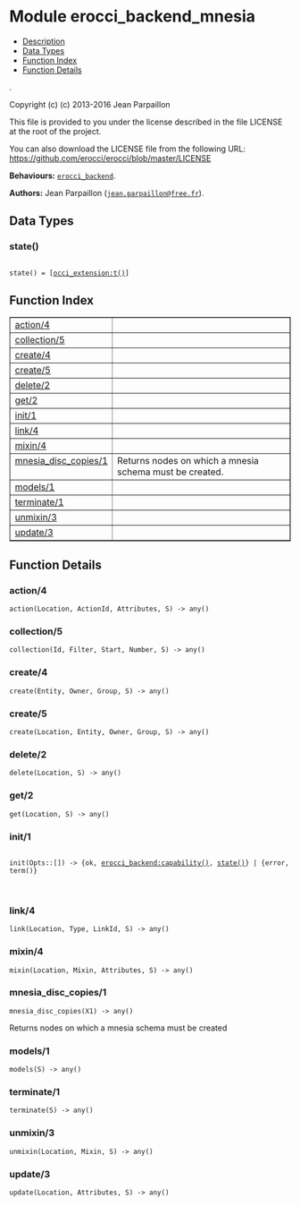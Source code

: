 

# Module erocci_backend_mnesia #
* [Description](#description)
* [Data Types](#types)
* [Function Index](#index)
* [Function Details](#functions)

.

Copyright (c) (c) 2013-2016 Jean Parpaillon

This file is provided to you under the license described
in the file LICENSE at the root of the project.

You can also download the LICENSE file from the following URL:
https://github.com/erocci/erocci/blob/master/LICENSE

__Behaviours:__ [`erocci_backend`](erocci_backend.md).

__Authors:__ Jean Parpaillon ([`jean.parpaillon@free.fr`](mailto:jean.parpaillon@free.fr)).

<a name="types"></a>

## Data Types ##




### <a name="type-state">state()</a> ###


<pre><code>
state() = [<a href="occi_extension.md#type-t">occi_extension:t()</a>]
</code></pre>

<a name="index"></a>

## Function Index ##


<table width="100%" border="1" cellspacing="0" cellpadding="2" summary="function index"><tr><td valign="top"><a href="#action-4">action/4</a></td><td></td></tr><tr><td valign="top"><a href="#collection-5">collection/5</a></td><td></td></tr><tr><td valign="top"><a href="#create-4">create/4</a></td><td></td></tr><tr><td valign="top"><a href="#create-5">create/5</a></td><td></td></tr><tr><td valign="top"><a href="#delete-2">delete/2</a></td><td></td></tr><tr><td valign="top"><a href="#get-2">get/2</a></td><td></td></tr><tr><td valign="top"><a href="#init-1">init/1</a></td><td></td></tr><tr><td valign="top"><a href="#link-4">link/4</a></td><td></td></tr><tr><td valign="top"><a href="#mixin-4">mixin/4</a></td><td></td></tr><tr><td valign="top"><a href="#mnesia_disc_copies-1">mnesia_disc_copies/1</a></td><td>Returns nodes on which a mnesia schema must be created.</td></tr><tr><td valign="top"><a href="#models-1">models/1</a></td><td></td></tr><tr><td valign="top"><a href="#terminate-1">terminate/1</a></td><td></td></tr><tr><td valign="top"><a href="#unmixin-3">unmixin/3</a></td><td></td></tr><tr><td valign="top"><a href="#update-3">update/3</a></td><td></td></tr></table>


<a name="functions"></a>

## Function Details ##

<a name="action-4"></a>

### action/4 ###

`action(Location, ActionId, Attributes, S) -> any()`

<a name="collection-5"></a>

### collection/5 ###

`collection(Id, Filter, Start, Number, S) -> any()`

<a name="create-4"></a>

### create/4 ###

`create(Entity, Owner, Group, S) -> any()`

<a name="create-5"></a>

### create/5 ###

`create(Location, Entity, Owner, Group, S) -> any()`

<a name="delete-2"></a>

### delete/2 ###

`delete(Location, S) -> any()`

<a name="get-2"></a>

### get/2 ###

`get(Location, S) -> any()`

<a name="init-1"></a>

### init/1 ###

<pre><code>
init(Opts::[]) -&gt; {ok, <a href="erocci_backend.md#type-capability">erocci_backend:capability()</a>, <a href="#type-state">state()</a>} | {error, term()}
</code></pre>
<br />

<a name="link-4"></a>

### link/4 ###

`link(Location, Type, LinkId, S) -> any()`

<a name="mixin-4"></a>

### mixin/4 ###

`mixin(Location, Mixin, Attributes, S) -> any()`

<a name="mnesia_disc_copies-1"></a>

### mnesia_disc_copies/1 ###

`mnesia_disc_copies(X1) -> any()`

Returns nodes on which a mnesia schema must be created

<a name="models-1"></a>

### models/1 ###

`models(S) -> any()`

<a name="terminate-1"></a>

### terminate/1 ###

`terminate(S) -> any()`

<a name="unmixin-3"></a>

### unmixin/3 ###

`unmixin(Location, Mixin, S) -> any()`

<a name="update-3"></a>

### update/3 ###

`update(Location, Attributes, S) -> any()`

